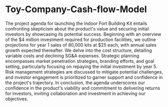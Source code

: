 # Toy-Company-Cash-flow-Model

The project agenda for launching the Indoor Fort Building Kit entails confronting skepticism about the product's value and securing initial investors by showcasing its potential success. Beginning with an overview of the $4 million investment required for production facilities, we outline projections for year 1 sales of 80,000 kits at $25 each, with annual sales growth expected thereafter. We delve into the cost structure, detailing variable costs and declining SG&A expenses. Strategic planning encompasses market penetration strategies, branding efforts, and goal setting, particularly focusing on repaying the initial investment by year 5. Risk management strategies are discussed to mitigate potential challenges, and investor engagement is prioritized to garner support and confidence in the project's trajectory. In conclusion, the agenda underscores our confidence in the product's viability and commitment to delivering returns for investors, inviting collaboration and investment in achieving our objectives.
